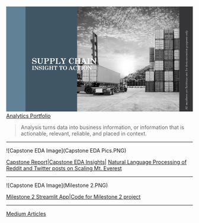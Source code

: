 ![SupplychainCover](SupplyChainCover.PNG)
[Analytics Portfolio](https://github.com/sjtalkar/sjtalkar.github.io/blob/main/Spur%20Into%20Action%20Read%20Only.pdf)
> Analysis turns data into business information, or information that is actionable, relevant, reliable, and placed in context.
*********************************************************************************

![Capstone EDA Image](Capstone EDA Pics.PNG)

[Capstone Report](http://umsi-mads-capstone-himalayas.s3-website-eu-west-1.amazonaws.com/citations.html)|[Capstone EDA Insights](https://github.com/sjtalkar/capstone_dashboard/blob/main/docs/insights_from_eda.md)|
[Natural Language Processing of Reddit and Twitter posts on Scaling Mt. Everest](https://dagshub.com/sjtalkar/capstone_himalayas/src/main/notebooks/04_reddit_intent_discovery_berttopic.ipynb)

*********************************************************************************

![Capstone EDA Image](Milestone 2.PNG)

[Milestone 2 Streamlit App](https://sjtalkar-milestone2-streamlit-milestone2-app-g8fn85.streamlit.app/)|[Code for Milestone 2 project](https://github.com/sjtalkar/milestone2_waterwells_deepnote)

**********************************************************************************

[Medium Articles](https://sjtalkar.medium.com/)


